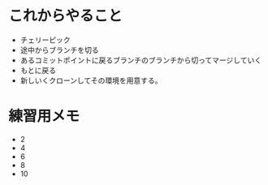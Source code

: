 # これからやること
- チェリーピック
- 途中からブランチを切る
- あるコミットポイントに戻るブランチのブランチから切ってマージしていく
- もとに戻る
- 新しいくクローンしてその環境を用意する。

# 練習用メモ
- 2
- 4
- 6
- 8
- 10